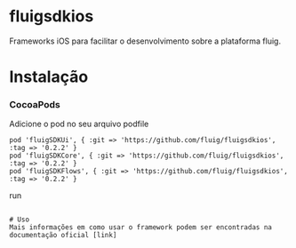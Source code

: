 # fluigsdkios
Frameworks iOS para facilitar o desenvolvimento sobre a plataforma fluig.

# Instalação
### CocoaPods
Adicione o pod no seu arquivo podfile

```
pod 'fluigSDKUi', { :git => 'https://github.com/fluig/fluigsdkios', :tag => '0.2.2' }
pod 'fluigSDKCore', { :git => 'https://github.com/fluig/fluigsdkios', :tag => '0.2.2' }
pod 'fluigSDKFlows', { :git => 'https://github.com/fluig/fluigsdkios', :tag => '0.2.2' }
```

run

``` pod install

# Uso
Mais informações em como usar o framework podem ser encontradas na documentação oficial [link]
